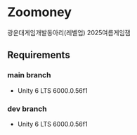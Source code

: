 # Zoomoney
광운대게임개발동아리(레벨업) 2025여름게임잼
## Requirements
### main branch
* Unity 6 LTS 6000.0.56f1
### dev branch
* Unity 6 LTS 6000.0.56f1
